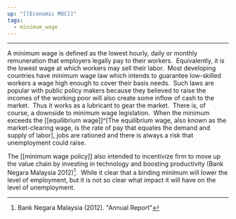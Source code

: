 ```yaml
---
up: "[[Economic MOC]]"
tags:
  - minimum_wage
---
```

----
A minimum wage is defined as the lowest hourly, daily or monthly remuneration that employers legally pay to their workers.  Equivalently, it is the lowest wage at which workers may sell their labor.  Most developing countries have minimum wage law which intends to guarantee low-skilled workers a wage high enough to cover their basis needs.  Such laws are popular with public policy makers because they believed to raise the incomes of the working poor will also create some inflow of cash to the market.  Thus it works as a lubricant to gear the market.  There is, of course, a downside to minimum wage legislation.  When the minimum exceeds the [[equilibrium wage]]^[The equilibrium wage, also known as the market-clearing wage, is the rate of pay that equates the demand and supply of labor], jobs are rationed and there is always a risk that unemployment could raise.

The [[minimum wage policy]] also intended to incentivize firm to move up the value chain by investing in technology and boosting productivity (Bank Negara Malaysia 2012)[^1].  While it clear that a binding minimum will lower the level of employment, but it is not so clear what impact it will have on the level of unemployment.

[^1]: Bank Negara Malaysia (2012). "Annual Report"